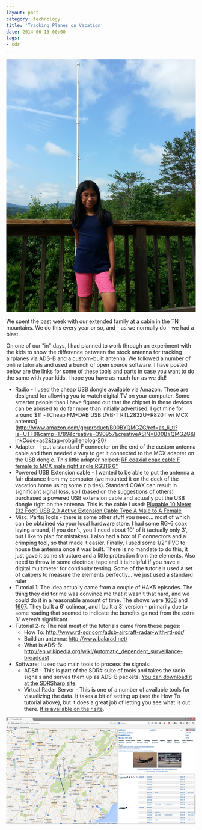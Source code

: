 ```yaml
---
layout: post
category: technology
title: 'Tracking Planes on Vacation'
date: 2014-06-13 00:00
tags:
- sdr
---
```

<img alt='Antenna' src='/images/20140613_101455.jpg' class='blogimage img-responsive'>

We spent the past week with our extended family at a cabin in the TN mountains. We do this every year or so, and - as 
we normally do - we had a blast.

On one of our "in" days, I had planned to work through an experiment with the kids to show the difference between the 
stock antenna for tracking airplanes via ADS-B and a custom-built antenna. We followed a number of online tutorials and 
used a bunch of open source software. I have posted below are the links for some of these tools and parts in case you 
want to do the same with your kids. I hope you have as much fun as we did!

* Radio - I used the cheap USB dongle available via Amazon. These are designed for allowing you to watch digital TV on 
  your computer. Some smarter people than I have figured out that the chipset in these devices can be abused to do far 
  more than initially advertised. I got mine for around $11 - [Cheap FM+DAB USB DVB-T RTL2832U+R820T w/ MCX antenna]
  (http://www.amazon.com/gp/product/B00BYQMGZG/ref=as_li_tl?ie=UTF8&camp=1789&creative=390957&creativeASIN=B00BYQMGZG&linkCode=as2&tag=robgillenblog-20)
* Adapter - I put a standard F connector on the end of the custom antenna cable and then needed a way to get it 
  connected to the MCX adapter on the USB dongle. This little adapter helped: [RF coaxial coax cable F female to MCX 
  male right angle RG316 6"](http://www.amazon.com/gp/product/B00CKG6T9I/ref=as_li_tl?ie=UTF8&camp=1789&creative=390957&creativeASIN=B00CKG6T9I&linkCode=as2&tag=robgillenblog-20&linkId=SKRSHEAPEWA2CHTV)
* Powered USB Extension cable - I wanted to be able to put the antenna a fair distance from my computer (we mounted it 
  on the deck of the vacation home using some zip ties). Standard COAX can result in significant signal loss, so I 
  (based on the suggestions of others) purchased a powered USB extension cable and actually put the USB dongle right on 
  the antenna. This is the cable I used: [Plugable 10 Meter (32 Foot) USB 2.0 Active Extension Cable Type A Male to A 
  Female](http://www.amazon.com/gp/product/B004AGX4YO/ref=as_li_tl?ie=UTF8&camp=1789&creative=390957&creativeASIN=B004AGX4YO&linkCode=as2&tag=robgillenblog-20&linkId=VWBT65LBP7KMTRV4)
* Misc. Parts/Tools - there is some other stuff you need... most of which can be obtained via your local hardware 
  store. I had some RG-6 coax laying around, if you don't, you'll need about 10' of it (actually only 3', but I like 
  to plan for mistakes). I also had a box of F connectors and a crimping tool, so that made it easier. Finally, I used 
  some 1/2" PVC to house the antenna once it was built. There is no mandate to do this, it just gave it some structure 
  and a little protection from the elements. Also need to throw in some electrical tape and it is helpful if you have a 
  digital multimeter for continuity testing. Some of the tutorials used a set of calipers to measure the elements 
  perfectly... we just used a standard ruler
* Tutorial 1: The idea actually came from a couple of HAK5 episodes. The thing they did for me was convince me that it 
  wasn't that hard, and we could do it in a reasonable amount of time. The shows were 
  [1606](http://hak5.org/episodes/hak5-1606) and [1607](http://hak5.org/episodes/hak5-1607). They built a 6' colinear, 
  and I built a 3' version - primarily due to some reading that seemed to indicate the benefits gained from the extra 
  3' weren't significant.
* Tutorial 2-n: The real meat of the tutorials came from these pages:
  * How To: http://www.rtl-sdr.com/adsb-aircraft-radar-with-rtl-sdr/
  * Build an antenna: http://www.balarad.net/
  * What is ADS-B: http://en.wikipedia.org/wiki/Automatic_dependent_surveillance-broadcast
* Software: I used two main tools to process the signals:
  * ADS# - This is part of the SDR# suite of tools and takes the radio signals and serves them up as ADS-B packets. [You 
    can download it at the SDRSharp site](http://sdrsharp.com/).
  * Virtual Radar Server - This is one of a number of available tools for visualizing the data. It takes a bit of 
    setting up (see the How To tutorial above), but it does a great job of letting you see what is out there. [It is 
    available on their site](http://www.virtualradarserver.co.uk/).

<a href='/images/virtualradar.png'>
<img alt='Virtual Radar Server' src='/images/virtualradar.png' class='blogimage img-responsive'>
</a>

